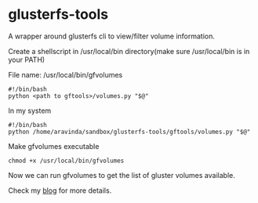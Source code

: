 glusterfs-tools
===============

A wrapper around glusterfs cli to view/filter volume information. 

Create a shellscript in /usr/local/bin directory(make sure /usr/local/bin is in your PATH)

File name: /usr/local/bin/gfvolumes

    #!/bin/bash
    python <path to gftools>/volumes.py "$@"
    
In my system

    #!/bin/bash
    python /home/aravinda/sandbox/glusterfs-tools/gftools/volumes.py "$@"
    
Make gfvolumes executable

    chmod +x /usr/local/bin/gfvolumes
    
Now we can run gfvolumes to get the list of gluster volumes available. 

Check my [blog](http://aravindavk.in/blog/glusterfs-tools) for more details. 
